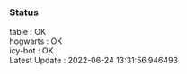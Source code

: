 ### Status


table : OK  
hogwarts : OK  
icy-bot : OK  
Latest Update : 2022-06-24 13:31:56.946493
